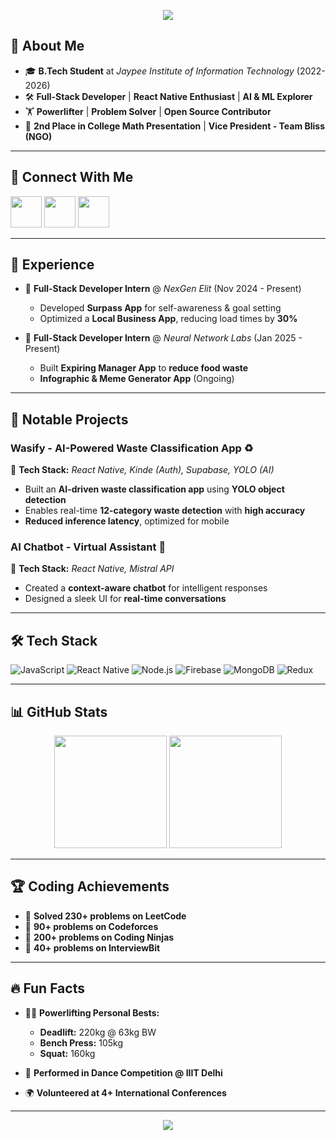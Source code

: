 <p align="center">
  <img src="https://capsule-render.vercel.app/api?type=waving&height=300&color=gradient&text=Hey%20There!%20I'm%20Yash%20Seth!🚀&reversal=false&fontAlignY=43&animation=fadeIn&fontColor=ffffff"/>
</p>

## 👋 About Me

- 🎓 **B.Tech Student** at *Jaypee Institute of Information Technology* (2022-2026)
- 🛠 **Full-Stack Developer** | **React Native Enthusiast** | **AI & ML Explorer**
- 🏋️ **Powerlifter** | **Problem Solver** | **Open Source Contributor**
- 🥇 **2nd Place in College Math Presentation** | **Vice President - Team Bliss (NGO)**

---

## 🔗 Connect With Me

<a href="https://linkedin.com/in/yash-seth-72173819b"><img height="50" src="https://img.shields.io/badge/LinkedIn-0A66C2?style=for-the-badge&logo=linkedin&logoColor=white"></a>
<a href="https://github.com/yashseth391"><img height="50" src="https://img.shields.io/badge/GitHub-181717?style=for-the-badge&logo=github&logoColor=white"></a>
<a href="https://leetcode.com/u/yashseth391/"><img height="50" src="https://img.shields.io/badge/LeetCode-FFA116?style=for-the-badge&logo=leetcode&logoColor=black"></a>

---

## 💼 Experience

- 🏢 **Full-Stack Developer Intern** @ *NexGen Elit* (Nov 2024 - Present)
  - Developed **Surpass App** for self-awareness & goal setting
  - Optimized a **Local Business App**, reducing load times by **30%**

- 🏢 **Full-Stack Developer Intern** @ *Neural Network Labs* (Jan 2025 - Present)
  - Built **Expiring Manager App** to **reduce food waste**
  - **Infographic & Meme Generator App** (Ongoing)

---

## 🚀 Notable Projects

### **Wasify - AI-Powered Waste Classification App** ♻️
📌 **Tech Stack:** *React Native, Kinde (Auth), Supabase, YOLO (AI)*
- Built an **AI-driven waste classification app** using **YOLO object detection**
- Enables real-time **12-category waste detection** with **high accuracy**
- **Reduced inference latency**, optimized for mobile

### **AI Chatbot - Virtual Assistant 🤖**
📌 **Tech Stack:** *React Native, Mistral API*
- Created a **context-aware chatbot** for intelligent responses
- Designed a sleek UI for **real-time conversations**

---

## 🛠 Tech Stack

![JavaScript](https://img.shields.io/badge/JavaScript-F7DF1E?style=for-the-badge&logo=javascript&logoColor=black)
![React Native](https://img.shields.io/badge/React_Native-61DAFB?style=for-the-badge&logo=react&logoColor=black)
![Node.js](https://img.shields.io/badge/Node.js-339933?style=for-the-badge&logo=node.js&logoColor=white)
![Firebase](https://img.shields.io/badge/Firebase-FFCA28?style=for-the-badge&logo=firebase&logoColor=black)
![MongoDB](https://img.shields.io/badge/MongoDB-47A248?style=for-the-badge&logo=mongodb&logoColor=white)
![Redux](https://img.shields.io/badge/Redux-764ABC?style=for-the-badge&logo=redux&logoColor=white)

---

## 📊 GitHub Stats

<p align="center">
  <img src="https://github-readme-stats.vercel.app/api?username=yashseth391&show_icons=true&theme=radical&count_private=true" height="180"/>
  <img src="https://github-readme-streak-stats.herokuapp.com/?user=yashseth391&theme=radical" height="180"/>
</p>

---

## 🏆 Coding Achievements

- 🏅 **Solved 230+ problems on LeetCode**
- 🏅 **90+ problems on Codeforces**
- 🏅 **200+ problems on Coding Ninjas**
- 🏅 **40+ problems on InterviewBit**

---

## 🔥 Fun Facts

- 🏋️‍♂️ **Powerlifting Personal Bests:**
  - **Deadlift:** 220kg @ 63kg BW
  - **Bench Press:** 105kg
  - **Squat:** 160kg

- 💃 **Performed in Dance Competition @ IIIT Delhi**
- 🌍 **Volunteered at 4+ International Conferences**

---

<p align="center">
  <img src="https://capsule-render.vercel.app/api?type=waving&height=200&color=gradient&section=footer"/>
</p>
